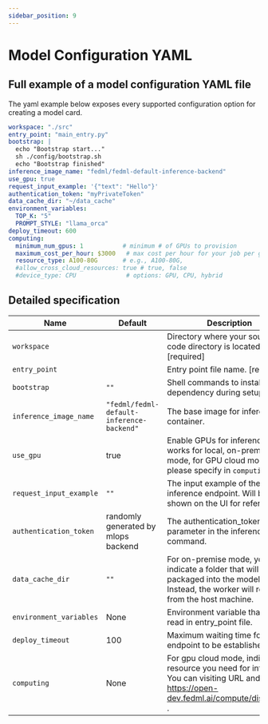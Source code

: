 ```yaml
---
sidebar_position: 9
---
```

# Model Configuration YAML

## Full example of a model configuration YAML file
The yaml example below exposes every supported configuration option for creating a model card. 
```yaml
workspace: "./src"
entry_point: "main_entry.py"
bootstrap: |
  echo "Bootstrap start..."
  sh ./config/bootstrap.sh
  echo "Bootstrap finished"
inference_image_name: "fedml/fedml-default-inference-backend"
use_gpu: true
request_input_example: '{"text": "Hello"}'
authentication_token: "myPrivateToken"
data_cache_dir: "~/data_cache"
environment_variables:
  TOP_K: "5"
  PROMPT_STYLE: "llama_orca"
deploy_timeout: 600
computing:
  minimum_num_gpus: 1           # minimum # of GPUs to provision
  maximum_cost_per_hour: $3000   # max cost per hour for your job per gpu card
  resource_type: A100-80G       # e.g., A100-80G,
  #allow_cross_cloud_resources: true # true, false
  #device_type: CPU              # options: GPU, CPU, hybrid

```

## Detailed specification

| Name                    | Default                                   | Description                                                                                                                                         |
|-------------------------|-------------------------------------------|-----------------------------------------------------------------------------------------------------------------------------------------------------|
| `workspace`             |                                           | Directory where your source code directory is located.  [required]                                                                                  |
| `entry_point`           |                                           | Entry point file name. [required]                                                                                                                   |
| `bootstrap`             | `""`                                      | Shell commands to install the dependency during setup stage.                                                                                        |
| `inference_image_name`  | `"fedml/fedml-default-inference-backend"` | The base image for inference container.                                                                                                             |
| `use_gpu`               | true                                      | Enable GPUs for inference. Only works for local, on-premise mode, for GPU cloud mode, please specify in `computing`                                 |
| `request_input_example` | `""`                                      | The input example of the inference endpoint. Will be shown on the UI for reference.                                                                 |
| `authentication_token`  | randomly generated by mlops backend       | The authentication_token as a parameter in the inference curl command.                                                                              |
| `data_cache_dir`        | `""`                                      | For on-premise mode, you can indicate a folder that will not be packaged into the model cards. Instead, the worker will read from the host machine. |
| `environment_variables` | None                                      | Environment variable that can be read in entry_point file.                                                                                          |
| `deploy_timeout`        | 100                                       | Maximum waiting time for endpoint to be established.                                                                                                |
| `computing`             | None                                      | For gpu cloud mode, indicate the resource you need for inference. You can visiting URL and check: https://open-dev.fedml.ai/compute/distributed .   |
